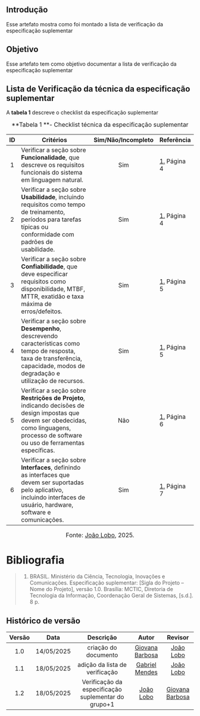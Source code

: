 ## Introdução

Esse artefato mostra como foi montado a lista de verificação da especificação suplementar

## Objetivo

Esse artefato tem como objetivo documentar a lista de verificação da especificação suplementar

## Lista de Verificação da técnica da especificação suplementar

A **tabela 1** descreve o checklist da especificação suplementar

<font size="3"><p style="text-align: center">**Tabela 1 **- Checklist técnica da especificação suplementar </p></font>

| ID | Critérios | Sim/Não/Incompleto | Referência |
| :-: | --- | :---: | --- |
| 1 | Verificar a seção sobre **Funcionalidade**, que descreve os requisitos funcionais do sistema em linguagem natural. | Sim | [1.](#ref1) Página 4 |
| 2 | Verificar a seção sobre **Usabilidade**, incluindo requisitos como tempo de treinamento, períodos para tarefas típicas ou conformidade com padrões de usabilidade. | Sim  | [1.](#ref1) Página 4 |
| 3 | Verificar a seção sobre **Confiabilidade**, que deve especificar requisitos como disponibilidade, MTBF, MTTR, exatidão e taxa máxima de erros/defeitos. | Sim  | [1.](#ref1) Página 5 |
| 4 | Verificar a seção sobre **Desempenho**, descrevendo características como tempo de resposta, taxa de transferência, capacidade, modos de degradação e utilização de recursos. | Sim | [1.](#ref1) Página 5 |
| 5 | Verificar a seção sobre **Restrições de Projeto**, indicando decisões de design impostas que devem ser obedecidas, como linguagens, processo de software ou uso de ferramentas específicas. | Não | [1.](#ref1) Página 6 |
| 6 | Verificar a seção sobre **Interfaces**, definindo as interfaces que devem ser suportadas pelo aplicativo, incluindo interfaces de usuário, hardware, software e comunicações. | Sim | [1.](#ref1) Página 7 |

<font size="3"><p style="text-align: center">Fonte: [João Lobo](https://github.com/joaolobo10), 2025.</p></font>

<a name="ref1"></a>

# Bibliografia

> 1. BRASIL. Ministério da Ciência, Tecnologia, Inovações e Comunicações. Especificação suplementar: [Sigla do Projeto – Nome do Projeto], versão 1.0. Brasília: MCTIC, Diretoria de Tecnologia da Informação, Coordenação Geral de Sistemas, [s.d.]. 8 p.

## Histórico de versão

| Versão |    Data    |       Descrição        |                     Autor                      |                  Revisor                   |
| :----: | :--------: | :--------------------: | :--------------------------------------------: | :----------------------------------------: |
|  1.0   | 14/05/2025 | criação do documento |  [Giovana Barbosa](https://github.com/gio221)   | [João Lobo](https://github.com/joaolobo10)|
|  1.1   | 18/05/2025 | adição da lista de verificação |  [Gabriel Mendes](https://github.com/gbevi)   | [João Lobo](https://github.com/joaolobo10)|
|  1.2   | 18/05/2025 | Verificação da especificação suplementar do grupo+1 |  [João Lobo](https://github.com/joaolobo10)   | [Giovana Barbosa](https://github.com/gio221)  |